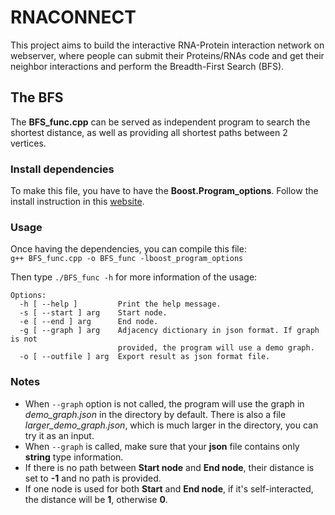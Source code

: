 # RNACONNECT
This project aims to build the interactive RNA-Protein interaction network on webserver, where people can submit their Proteins/RNAs code and get their neighbor interactions and perform the Breadth-First Search (BFS). 

## The BFS
The <b>BFS_func.cpp</b> can be served as independent program to search the shortest distance, as well as providing all shortest paths between 2 vertices.

### Install dependencies
To make this file, you have to have the <b>Boost.Program_options</b>. Follow the install instruction in this [website](https://www.boost.org/).

### Usage
Once having the dependencies, you can compile this file:<br>
```g++ BFS_func.cpp -o BFS_func -lboost_program_options```

Then type ```./BFS_func -h``` for more information of the usage:
```
Options:
  -h [ --help ]         Print the help message.
  -s [ --start ] arg    Start node.
  -e [ --end ] arg      End node.
  -g [ --graph ] arg    Adjacency dictionary in json format. If graph is not 
                        provided, the program will use a demo graph.
  -o [ --outfile ] arg  Export result as json format file.
```


### Notes
- When ```--graph``` option is not called, the program will use the graph in <i>demo_graph.json</i> in the directory by default. There is also a file <i>larger_demo_graph.json</i>, which is much larger in the directory, you can try it as an input.
- When ```--graph``` is called, make sure that your <b>json</b> file contains only <b>string</b> type information. 
- If there is no path between <b>Start node</b> and <b>End node</b>, their distance is set to <b>-1</b> and no path is provided.
- If one node is used for both <b>Start</b> and <b>End node</b>, if it's self-interacted, the distance will be <b>1</b>, otherwise <b>0</b>.










